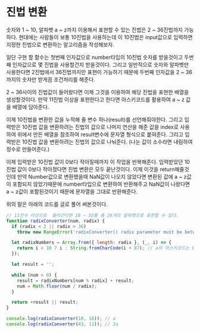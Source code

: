 # 진법 변환

숫자와 1 ~ 10, 알파벳 a ~ z까지 이용해서 표현할 수 있는 진법은 2 ~ 36진법까지 가능하다.
현대에는 사람들이 보통 10진법을 사용하는데 이 10진법은 input값으로 입력하면 지정한 진법으로 변환하는 알고리즘을 작성해보자.

일단 구현 할 함수는 첫번째 인자값으로 number타입의 10진법 숫자를 받을것이고 두번째 인자값으로 몇 진법을 사용할건지 받을것이다.
그리고 일반적으로 숫자와 알파벳만 사용한다면 2진법에서 36진법까지만 표현이 가능하기 때문에 두번째 인자값을 2 ~ 36 까지의 숫자만 받게끔 조건처리를 해준다.

2 ~ 36사이의 진법값이 들어왔다면 이제 그것을 이용하여 해당 진법을 표현한 배열을 생성할것이다.
만약 11진법 이상을 표현한다고 한다면 아스키코드를 활용하여 a ~ z 값을 배열에 담아준다.

이제 10진법을 변환한 값을 누적해 줄 변수 하나(result)를 선언해줘야한다.
그리고 입력받은 10진법 값을 변환하려는 진법의 값으로 나머지 연산을 해준 값을 index로 사용하여 위에서 만든 배열을 참조하여 result변수에 문자열 형식으로 붙혀준다.
그리고 입력받은 10진법 값을 변환하려는 진법의 값으로 나눠준다. (나눈 값이 소수라면 내림하여 정수로 만들어준다.)

이제 입력받은 10진법 값이 0보다 작아질때까지 이 작업을 반복해준다.
입력받았던 10진법 값이 0보다 작아졌다면 진법 변환은 모두 끝난것이다.
이제 이것을 return해줄것인데 만약 Number값으로 변환했을때 NaN값이 나오지 않았다면 변환된 값에 a ~ z값이 포함되지 않았기때문에 number타입으로 변환하여 반환해주고 NaN값이 나왔다면 a ~ z값이 포함된것이기 때문에 문자열을 그대로 반환해준다.

위의 말은 아래의 코드를 글로 풀어 써본것이다.

```javascript
// 11진수 이상으로  올라간다면 10 ~ 35를 총 26개의 알파벳으로 표현할 수 있다.
function radixConverter(num, radix) {
  if (radix < 2 || radix > 36)
    throw new RangeError('radixConverter() radix parameter must be between 2 and 36');

  let radixNumbers = Array.from({ length: radix }, (_, i) => {
    return i < 10 ? i : String.fromCharCode(i + 87); // a의 아스키코드는 97이다.
  });

  let result = '';

  while (num > 0) {
    result = radixNumbers[num % radix] + result;
    num = Math.floor(num / radix);
  }

  return +result || result;
}

console.log(radixConverter(10, 16)); // a
console.log(radixConverter(43, 11)); // 3a
```
